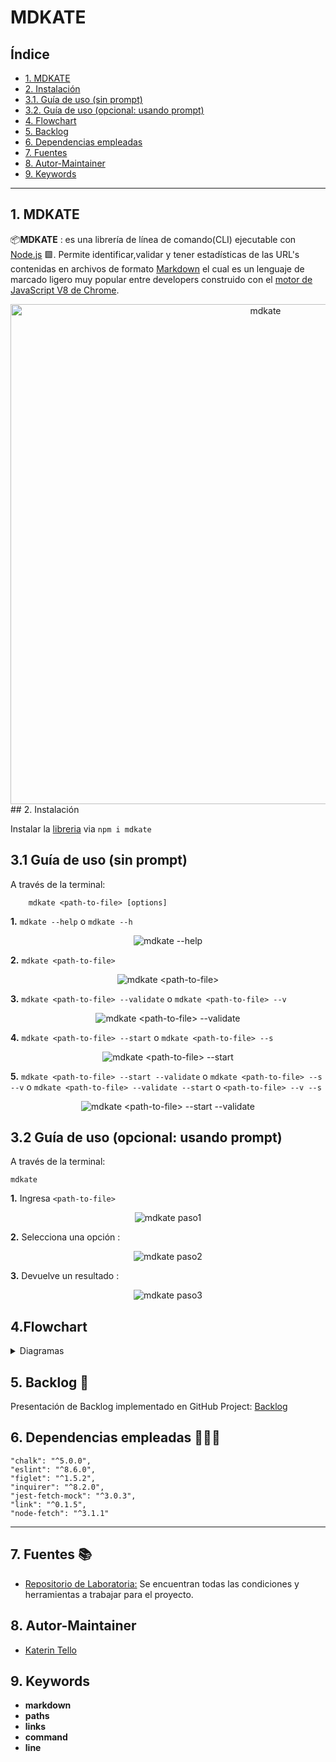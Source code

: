 # MDKATE

## Índice

* [1. MDKATE](#1-mdkate)
* [2. Instalación](#2-instalación)
* [3.1. Guía de uso (sin prompt)](#3-guía-de-uso-sin-prompt)
* [3.2. Guía de uso (opcional: usando prompt)](#3-guía-de-uso-(-opcional-:-usando-prompt-)-)
* [4. Flowchart](#4-flowchart)
* [5. Backlog](#5-backlog)
* [6. Dependencias empleadas](#6-dependencias-empleadas)
* [7. Fuentes](#7-fuentes)
* [8. Autor-Maintainer](#8-autor-maintainer)
* [9. Keywords](#9-keywords)

***

## 1. MDKATE

📦**MDKATE** : es una librería de línea de comando(CLI) ejecutable con [Node.js](https://nodejs.org/) 🟩. Permite identificar,validar y tener estadísticas de las URL's contenidas en archivos de formato [Markdown](https://es.wikipedia.org/wiki/Markdown) el cual es un lenguaje de marcado ligero muy popular entre developers construido con el [motor de JavaScript V8 de Chrome](https://developers.google.com/v8/).

<div align="center">
<img src="src/img/README/mdkate.png" title ="mdkate" width="800">
</div>
## 2. Instalación

Instalar la [libreria](https://www.npmjs.com/package/mdkate)  via `npm i mdkate`

## 3.1 Guía de uso (sin prompt)
A través de la terminal:

```
    mdkate <path-to-file> [options]
```
**1.** `mdkate --help` o `mdkate --h`

<div align="center">
<img src="src/img/README/1mdkate.png" title ="mdkate --help">
</div>

**2.** `mdkate <path-to-file>`

<div align="center">
<img src="src/img/README/2mdkate.png" title ="mdkate <path-to-file>">
</div>

**3.** `mdkate <path-to-file> --validate` o `mdkate <path-to-file> --v`

<div align="center">
<img src="src/img/README/3mdkate.png" title ="mdkate <path-to-file> --validate">
</div>

**4.** `mdkate <path-to-file> --start` o `mdkate <path-to-file> --s`

<div align="center">
<img src="src/img/README/4mdkate.png" title ="mdkate <path-to-file> --start">
</div>

**5.** `mdkate <path-to-file> --start --validate` o `mdkate <path-to-file> --s --v` o `mdkate <path-to-file> --validate --start` o `<path-to-file> --v --s` 

<div align="center">
<img src="src/img/README/5mdkate.png" title ="mdkate <path-to-file> --start --validate">
</div>

## 3.2 Guía de uso (opcional: usando prompt)

A través de la terminal:

```
mdkate
```
**1.** Ingresa `<path-to-file>`

<div align="center">
<img src="src/img/README/1mdkatePrompt.png" title ="mdkate paso1">
</div>

**2.** Selecciona una opción :

<div align="center">
<img src="src/img/README/2mdkatePrompt.png" title ="mdkate paso2">
</div>

**3.** Devuelve un resultado :

<div align="center">
<img src="src/img/README/3mdkatePrompt.png" title ="mdkate paso3">
</div>

## 4.Flowchart

 <details><summary>Diagramas</summary><p>

  * [API](flowcharts/flowcharts\1) JavaScript API _WithTitle.pdf)

  * [CLI](flowcharts/flowcharts\1) JavaScript API _WithTitle.pdf)
</p></details>

## 5. Backlog 📌

Presentación de Backlog implementado en GitHub Project: [Backlog](https://github.com/KaterinT/LIM016-md-links/projects/1)

## 6. Dependencias empleadas 👩🏾‍💻

    "chalk": "^5.0.0",
    "eslint": "^8.6.0",
    "figlet": "^1.5.2",
    "inquirer": "^8.2.0",
    "jest-fetch-mock": "^3.0.3",
    "link": "^0.1.5",
    "node-fetch": "^3.1.1"
***
## 7. Fuentes 📚

- [Repositorio de Laboratoria:](https://github.com/Laboratoria/LIM016-md-links) Se encuentran todas las condiciones y herramientas a trabajar para el proyecto.

## 8. Autor-Maintainer

- [Katerin Tello](https://github.com/KaterinT)

## 9. Keywords

- **markdown** 
- **paths** 
- **links** 
- **command** 
- **line**